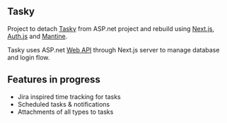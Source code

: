 
## Tasky

Project to detach [Tasky](https://github.com/RikuTii/Tasky) from ASP.net project and rebuild using [Next.js](https://nextjs.org/), [Auth.js](https://github.com/nextauthjs/next-auth) and [Mantine](https://github.com/mantinedev/mantine). 

Tasky uses ASP.net [Web API](https://github.com/RikuTii/tasky-api) through Next.js server to manage database and login flow.

## Features in progress
- Jira inspired time tracking for tasks
- Scheduled tasks & notifications
- Attachments of all types to tasks

